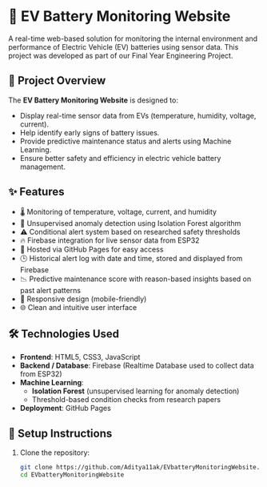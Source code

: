 # 🔋 EV Battery Monitoring Website

A real-time web-based solution for monitoring the internal environment and performance of Electric Vehicle (EV) batteries using sensor data. This project was developed as part of our Final Year Engineering Project.

## 🚗 Project Overview

The **EV Battery Monitoring Website** is designed to:
- Display real-time sensor data from EVs (temperature, humidity, voltage, current).
- Help identify early signs of battery issues.
- Provide predictive maintenance status and alerts using Machine Learning.
- Ensure better safety and efficiency in electric vehicle battery management.

## ✨ Features

- 🌡️ Monitoring of temperature, voltage, current, and humidity
- 🧠 Unsupervised anomaly detection using Isolation Forest algorithm
- ⚠️ Conditional alert system based on researched safety thresholds
- 🔥 Firebase integration for live sensor data from ESP32
- 🚀 Hosted via GitHub Pages for easy access
- 🕒 Historical alert log with date and time, stored and displayed from Firebase  
- 📉 Predictive maintenance score with reason-based insights based on past alert patterns 
- 📱 Responsive design (mobile-friendly)
- 🌐 Clean and intuitive user interface

## 🛠️ Technologies Used

- **Frontend**: HTML5, CSS3, JavaScript
- **Backend / Database**: Firebase (Realtime Database used to collect data from ESP32)
- **Machine Learning**:
  - **Isolation Forest** (unsupervised learning for anomaly detection)
  - Threshold-based condition checks from research papers
- **Deployment**: GitHub Pages

## 🚀 Setup Instructions

1. Clone the repository:
   ```bash
   git clone https://github.com/Aditya11ak/EVbatteryMonitoringWebsite.git
   cd EVbatteryMonitoringWebsite
